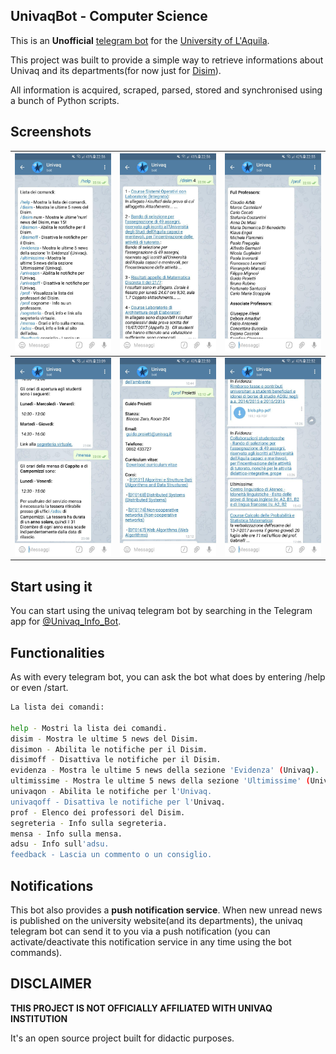 ## UnivaqBot - Computer Science

This is an **Unofficial** [telegram bot](https://telegram.org/blog/bot-revolution) for the [University of L'Aquila](www.univaq.it).

This project was built to provide a simple way to retrieve informations about Univaq and its departments(for now just for [Disim](http://www.disim.univaq.it/main/index.php)).

All information is acquired, scraped, parsed, stored and synchronised using a bunch of Python scripts.

## Screenshots
![screen1](Screenshots/screen1.jpg) | ![screen2](Screenshots/screen2.jpg) | ![screen3](Screenshots/screen3.jpg)
--- | --- | ---
![screen4](Screenshots/screen4.jpg) | ![screen5](Screenshots/screen5.jpg) | ![screen6](Screenshots/screen6.jpg)

## Start using it

You can start using the univaq telegram bot by searching in the Telegram app for [@Univaq_Info_Bot](https://t.me/Univaq_Info_Bot).

## Functionalities

As with every telegram bot, you can ask the bot what does by entering /help or even /start.

```sh
La lista dei comandi:

help - Mostri la lista dei comandi.
disim - Mostra le ultime 5 news del Disim.
disimon - Abilita le notifiche per il Disim.
disimoff - Disattiva le notifiche per il Disim.
evidenza - Mostra le ultime 5 news della sezione 'Evidenza' (Univaq).
ultimissime - Mostra le ultime 5 news della sezione 'Ultimissime' (Univaq).
univaqon - Abilita le notifiche per l'Univaq.
univaqoff - Disattiva le notifiche per l'Univaq.
prof - Elenco dei professori del Disim.
segreteria - Info sulla segreteria.
mensa - Info sulla mensa.
adsu - Info sull'adsu.
feedback - Lascia un commento o un consiglio.
```

## Notifications

This bot also provides a **push notification service**.
When new unread news is published on the university website(and its departments), the univaq telegram bot can send it to you via a push notification (you can activate/deactivate this notification service in any time using the bot commands).

## DISCLAIMER

**THIS PROJECT IS NOT OFFICIALLY AFFILIATED WITH UNIVAQ INSTITUTION**

It's an open source project built for didactic purposes.
